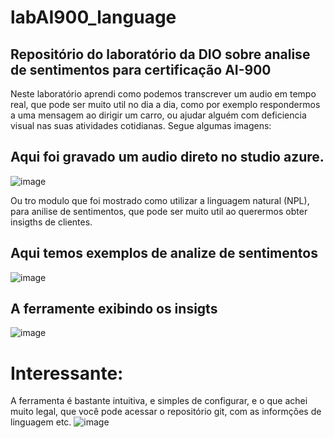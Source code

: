 # labAI900_language
## Repositório do laboratório da DIO sobre analise de sentimentos para certificação AI-900

Neste laboratório aprendi como podemos transcrever um audio em tempo real, que pode ser muito util no dia a dia, como por exemplo respondermos a uma mensagem ao dirigir um carro, ou ajudar alguém com deficiencia visual nas suas atividades cotidianas. 
Segue algumas imagens:
## Aqui foi gravado um audio direto no studio azure.
![image](https://github.com/FernandaPavao/labAI900_language/assets/111402623/97bf87e8-0634-408b-891c-f7b011091f00)

Ou tro modulo que foi mostrado como utilizar a linguagem natural (NPL), para anilise de sentimentos, que pode ser muito util ao querermos obter insigths de clientes.
## Aqui temos exemplos de analize de sentimentos
![image](https://github.com/FernandaPavao/labAI900_language/assets/111402623/1349452b-778c-4d65-ac9d-b2b1e1f8106c)
## A ferramente exibindo os insigts
![image](https://github.com/FernandaPavao/labAI900_language/assets/111402623/4a5fb3ec-3148-4a75-9d02-b4c3fe428175)

# Interessante:
A ferramenta é bastante intuitiva, e simples de configurar, e o que achei muito legal, que você pode acessar o repositório git, com as informções de linguagem etc.
![image](https://github.com/FernandaPavao/labAI900_language/assets/111402623/0d8194bb-a1cc-4ee5-ba45-74db28f42937)
